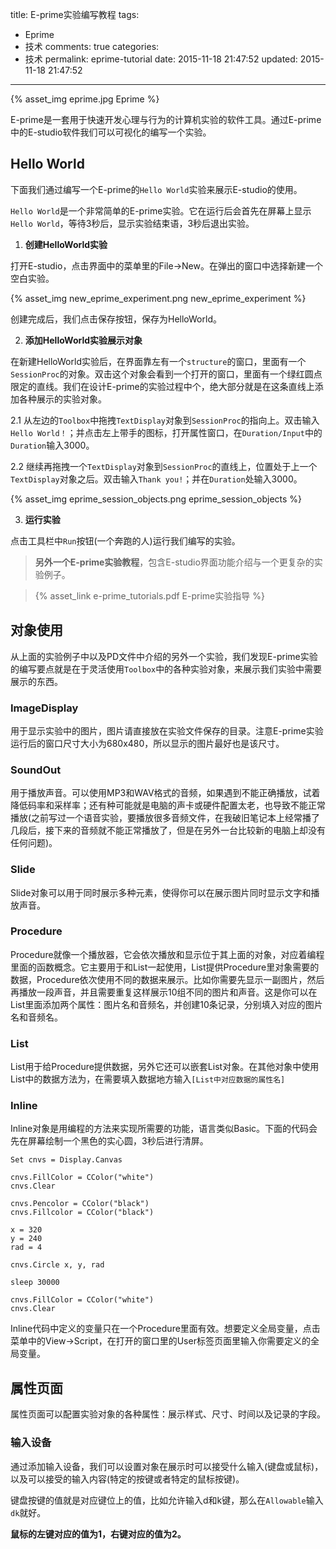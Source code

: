 title: E-prime实验编写教程
tags:
  - Eprime
  - 技术
comments: true
categories:
  - 技术
permalink: eprime-tutorial
date: 2015-11-18 21:47:52
updated: 2015-11-18 21:47:52
---


{% asset_img eprime.jpg Eprime %}

E-prime是一套用于快速开发心理与行为的计算机实验的软件工具。通过E-prime中的E-studio软件我们可以可视化的编写一个实验。

<!-- more -->

## Hello World
下面我们通过编写一个E-prime的`Hello World`实验来展示E-studio的使用。

`Hello World`是一个非常简单的E-prime实验。它在运行后会首先在屏幕上显示`Hello World`，等待3秒后，显示实验结束语，3秒后退出实验。

1. **创建HelloWorld实验**

打开E-studio，点击界面中的菜单里的File->New。在弹出的窗口中选择新建一个空白实验。

{% asset_img new_eprime_experiment.png new_eprime_experiment %}

创建完成后，我们点击保存按钮，保存为HelloWorld。

2. **添加HelloWorld实验展示对象**

在新建HelloWorld实验后，在界面靠左有一个`structure`的窗口，里面有一个`SessionProc`的对象。双击这个对象会看到一个打开的窗口，里面有一个绿红圆点限定的直线。我们在设计E-prime的实验过程中个，绝大部分就是在这条直线上添加各种展示的实验对象。

2.1 从左边的`Toolbox`中拖拽`TextDisplay`对象到`SessionProc`的指向上。双击输入`Hello World！`；并点击左上带手的图标，打开属性窗口，在`Duration/Input`中的`Duration`输入3000。

2.2 继续再拖拽一个`TextDisplay`对象到`SessionProc`的直线上，位置处于上一个`TextDisplay`对象之后。双击输入`Thank you!`；并在`Duration`处输入3000。

{% asset_img eprime_session_objects.png eprime_session_objects %}

3. **运行实验**

点击工具栏中`Run`按钮(一个奔跑的人)运行我们编写的实验。

> **另外一个E-prime实验教程**，包含E-studio界面功能介绍与一个更复杂的实验例子。

> {% asset_link e-prime_tutorials.pdf E-prime实验指导 %}

## 对象使用

从上面的实验例子中以及PD文件中介绍的另外一个实验，我们发现E-prime实验的编写要点就是在于灵活使用`Toolbox`中的各种实验对象，来展示我们实验中需要展示的东西。

### ImageDisplay

用于显示实验中的图片，图片请直接放在实验文件保存的目录。注意E-prime实验运行后的窗口尺寸大小为680x480，所以显示的图片最好也是该尺寸。

### SoundOut

用于播放声音。可以使用MP3和WAV格式的音频，如果遇到不能正确播放，试着降低码率和采样率；还有种可能就是电脑的声卡或硬件配置太老，也导致不能正常播放(之前写过一个语音实验，要播放很多音频文件，在我破旧笔记本上经常播了几段后，接下来的音频就不能正常播放了，但是在另外一台比较新的电脑上却没有任何问题)。

### Slide

Slide对象可以用于同时展示多种元素，使得你可以在展示图片同时显示文字和播放声音。

### Procedure

Procedure就像一个播放器，它会依次播放和显示位于其上面的对象，对应着编程里面的函数概念。它主要用于和List一起使用，List提供Procedure里对象需要的数据，Procedure依次使用不同的数据来展示。比如你需要先显示一副图片，然后再播放一段声音，并且需要重复这样展示10组不同的图片和声音。这是你可以在List里面添加两个属性：图片名和音频名，并创建10条记录，分别填入对应的图片名和音频名。

### List

List用于给Procedure提供数据，另外它还可以嵌套List对象。在其他对象中使用List中的数据方法为，在需要填入数据地方输入`[List中对应数据的属性名]`

### Inline

Inline对象是用编程的方法来实现所需要的功能，语言类似Basic。下面的代码会先在屏幕绘制一个黑色的实心圆，3秒后进行清屏。

```
Set cnvs = Display.Canvas

cnvs.FillColor = CColor("white")
cnvs.Clear

cnvs.Pencolor = CColor("black")
cnvs.Fillcolor = CColor("black")

x = 320
y = 240
rad = 4

cnvs.Circle x, y, rad

sleep 30000

cnvs.FillColor = CColor("white")
cnvs.Clear
```

Inline代码中定义的变量只在一个Procedure里面有效。想要定义全局变量，点击菜单中的View->Script，在打开的窗口里的User标签页面里输入你需要定义的全局变量。

## 属性页面

属性页面可以配置实验对象的各种属性：展示样式、尺寸、时间以及记录的字段。

### 输入设备

通过添加输入设备，我们可以设置对象在展示时可以接受什么输入(键盘或鼠标)，以及可以接受的输入内容(特定的按键或者特定的鼠标按键)。

键盘按键的值就是对应键位上的值，比如允许输入d和k键，那么在`Allowable`输入`dk`就好。

**鼠标的左键对应的值为1，右键对应的值为2。**
